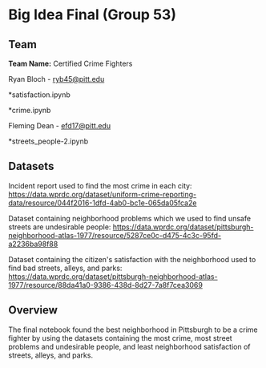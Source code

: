 # Big Idea Final (Group 53)

## Team

**Team Name:** Certified Crime Fighters

Ryan Bloch - ryb45@pitt.edu

*satisfaction.ipynb

*crime.ipynb

Fleming Dean - efd17@pitt.edu

*streets_people-2.ipynb

## Datasets

Incident report used to find the most crime in each city: https://data.wprdc.org/dataset/uniform-crime-reporting-data/resource/044f2016-1dfd-4ab0-bc1e-065da05fca2e

Dataset containing neighborhood problems which we used to find unsafe streets are undesirable people: https://data.wprdc.org/dataset/pittsburgh-neighborhood-atlas-1977/resource/5287ce0c-d475-4c3c-95fd-a2236ba98f88

Dataset containing the citizen's satisfaction with the neighborhood used to find bad streets, alleys, and parks: https://data.wprdc.org/dataset/pittsburgh-neighborhood-atlas-1977/resource/88da41a0-9386-438d-8d27-7a8f7cea3069

## Overview

The final notebook found the best neighborhood in Pittsburgh to be a crime fighter by using the datasets containing the most crime, most street problems and undesirable people, and least neighborhood satisfaction of streets, alleys, and parks.

